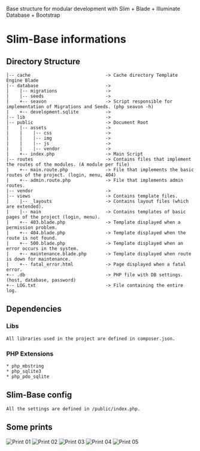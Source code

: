 Base structure for modular development with Slim + Blade + Illuminate Database + Bootstrap

# Slim-Base informations

## Directory Structure
```
|-- cache                            -> Cache directory Template Engine Blade
|-- database                         ->
|    |-- migrations                  ->
|    |-- seeds                       ->
|    +-- seavon                      -> Script responsible for implementation of Migrations and Seeds. (php seavon -h)
|    +-- development.sqlite          ->
|-- lib                              ->
|-- public                           -> Document Root
|    |-- assets                      ->
|    |    |-- css                    ->
|    |    |-- img                    ->
|    |    |-- js                     ->
|    |    |-- vendor                 ->
|    +-- index.php                   -> Main Script
|-- routes                           -> Contains files that implement the routes of the modules. (A module per file)
|    +-- main.route.php              -> File that implements the basic routes of the project. (login, menu, 404)
|    +-- admin.route.php             -> File that implements admin routes.
|-- vendor                           ->
|-- views                            -> Contains template files.
|    |-- _layouts                    -> Contains layout files (which are extended).
|    |-- main                        -> Contains templates of basic pages of the project (login, menu).
|    +-- 403.blade.php               -> Template displayed when a permission problem.
|    +-- 404.blade.php               -> Template displayed when the route is not found.
|    +-- 500.blade.php               -> Template displayed when an error occurs in the system.
|    +-- maintenance.blade.php       -> Template displayed when route is down for maintenance.
|    +-- fatal_error.html            -> Page displayed when a fatal error.
+-- .db                              -> PHP file with DB settings. (host, database, password)
+-- LOG.txt                          -> File containing the entire log.
```
## Dependencies

### Libs
    All libraries used in the project are defined in composer.json.

### PHP Extensions
    * php_mbstring
    * php_sqlite3
    * php_pdo_sqlite

## Slim-Base config
    All the settings are defined in /public/index.php.

## Some prints
![Print 01](https://raw.githubusercontent.com/gustavonovaes/slim-base/master/prints/01.png)
![Print 02](https://raw.githubusercontent.com/gustavonovaes/slim-base/master/prints/02.png)
![Print 03](https://raw.githubusercontent.com/gustavonovaes/slim-base/master/prints/03.png)
![Print 04](https://raw.githubusercontent.com/gustavonovaes/slim-base/master/prints/04.png)
![Print 05](https://raw.githubusercontent.com/gustavonovaes/slim-base/master/prints/05.png)